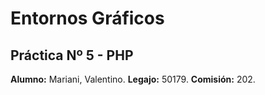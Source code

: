 # Entornos Gráficos

## Práctica Nº 5 - PHP

**Alumno:** Mariani, Valentino.
**Legajo:** 50179.
**Comisión:** 202.